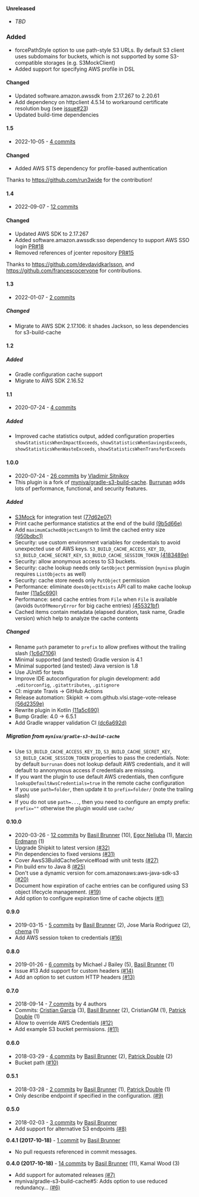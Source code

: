 #### Unreleased
 - *TBD*

### Added
 - forcePathStyle option to use path-style S3 URLs. By default S3 client uses subdomains for buckets, which is not supported by some S3-compatible storages (e.g. S3MockClient)
 - Added support for specifying AWS profile in DSL

#### Changed
 - Updated software.amazon.awssdk from 2.17.267 to 2.20.61
 - Add dependency on httpclient 4.5.14 to workaround certificate resolution bug (see [issue#23](https://github.com/burrunan/gradle-s3-build-cache/issues/23))
 - Updated build-time dependencies

#### 1.5
 - 2022-10-05 - [4 commits](https://github.com/burrunan/gradle-s3-build-cache/compare/v1.4...v1.5)
#### Changed
 - Added AWS STS dependency for profile-based authentication

Thanks to https://github.com/run3wide for the contribution!

#### 1.4
 - 2022-09-07 - [12 commits](https://github.com/burrunan/gradle-s3-build-cache/compare/v1.3...v1.4)
#### Changed
 - Updated AWS SDK to 2.17.267
 - Added software.amazon.awssdk:sso dependency to support AWS SSO login [PR#18](https://github.com/burrunan/gradle-s3-build-cache/pull/18)
 - Removed references of jcenter repository [PR#15](https://github.com/burrunan/gradle-s3-build-cache/pull/15)

Thanks to https://github.com/devdavidkarlsson, and https://github.com/francescocervone for contributions.

#### 1.3
 - 2022-01-07 - [2 commits](https://github.com/burrunan/gradle-s3-build-cache/compare/v1.2...v1.3)
##### Changed
 - Migrate to AWS SDK 2.17.106: it shades Jackson, so less dependencies for s3-build-cache

#### 1.2
##### Added
 - Gradle configuration cache support
 - Migrate to AWS SDK 2.16.52

#### 1.1
 - 2020-07-24 - [4 commits](https://github.com/burrunan/gradle-s3-build-cache/compare/v1.0.0...v1.1)

##### Added
 - Improved cache statistics output, added configuration properties `showStatisticsWhenImpactExceeds`, `showStatisticsWhenSavingsExceeds`, `showStatisticsWhenWasteExceeds`, `showStatisticsWhenTransferExceeds` 

#### 1.0.0
 - 2020-07-24 - [26 commits](https://github.com/burrunan/gradle-s3-build-cache/compare/v0.10.0...v1.0.0) by [Vladimir Sitnikov](https://github.com/vlsi)
 - This plugin is a fork of [myniva/gradle-s3-build-cache](https://github.com/myniva/gradle-s3-build-cache).
 [Burrunan](https://en.wikipedia.org/wiki/Burrunan_dolphin) adds lots of performance, functional, and security features.

##### Added
 - [S3Mock](https://github.com/adobe/S3Mock) for integration test [(77d62e07)](https://github.com/burrunan/gradle-s3-build-cache/commit/77d62e07e556acd39e15f0123939430946df21bb)  
 - Print cache performance statistics at the end of the build [(9b5d66e)](https://github.com/burrunan/gradle-s3-build-cache/commit/9b5d66e3796888b20cf4757f72fc94f32430f1f5)
 - Add `maximumCachedObjectLength` to limit the cached entry size [(950bdbc1)](https://github.com/burrunan/gradle-s3-build-cache/commit/950bdbc1b6960ad9d64eb54d609aaeb3938ce126)
 - Security: use custom environment variables for credentials to avoid unexpected use of AWS keys. `S3_BUILD_CACHE_ACCESS_KEY_ID`, `S3_BUILD_CACHE_SECRET_KEY`, `S3_BUILD_CACHE_SESSION_TOKEN` [(4183489e)](https://github.com/burrunan/gradle-s3-build-cache/commit/4183489e82f70f7b117b84462e655e01caeee7c9)
 - Security: allow anonymous access to S3 buckets.
 - Security: cache lookup needs only `GetObject` permission (`myniva` plugin requires `ListObjects` as well)
 - Security: cache store needs only `PutObject` permission
 - Performance: eliminate `doesObjectExists` API call to make cache lookup faster [(11a5c690)](https://github.com/burrunan/gradle-s3-build-cache/commit/11a5c6901039a9a66d41514d72435f888570b4f9)
 - Performance: send cache entries from `File` when `File` is available (avoids `OutOfMemoryError` for big cache entries) [(455321bf)](https://github.com/burrunan/gradle-s3-build-cache/commit/455321bf5eb7261e2acb5e0720ca791ea0e75e0b)
 - Cached items contain metadata (elapsed duration, task name, Gradle version) which help to analyze the cache contents

##### Changed
 - Rename `path` parameter to `prefix` to allow prefixes without the trailing slash [(1c6d7106)](https://github.com/burrunan/gradle-s3-build-cache/commit/1c6d710689c8659e4a0ddfdb2dde51805650cf32)
 - Minimal supported (and tested) Gradle version is 4.1
 - Minimal supported (and tested) Java version is 1.8
 - Use JUnit5 for tests
 - Improve IDE autoconfiguration for plugin development: add `.editorconfig`, `.gitattributes`, `.gitignore`
 - CI: migrate Travis -> GitHub Actions
 - Release automation: Skipkit -> com.github.vlsi.stage-vote-release [(56d2359e)](https://github.com/burrunan/gradle-s3-build-cache/commit/56d2359eabc001208092fbd327831a648b14fe1a)
 - Rewrite plugin in Kotlin [(11a5c690)](https://github.com/burrunan/gradle-s3-build-cache/commit/11a5c6901039a9a66d41514d72435f888570b4f9)
 - Bump Gradle: 4.0 -> 6.5.1
 - Add Gradle wrapper validation CI [(dc6a692d)](https://github.com/burrunan/gradle-s3-build-cache/commit/dc6a692d8fbf29da6a6e842b0f8d9f3a45055925)

##### Migration from `myniva/gradle-s3-build-cache`

- Use `S3_BUILD_CACHE_ACCESS_KEY_ID`, `S3_BUILD_CACHE_SECRET_KEY`, `S3_BUILD_CACHE_SESSION_TOKEN` properties to pass the credentials.
 Note: by default `burrunan` does not lookup default AWS credentials, and it will default to annonymous access if credentials are missing.
- If you want the plugin to use default AWS credentials, then configure `lookupDefaultAwsCredentials=true` in the remote cache configuration
- If you use `path=folder`, then update it to `prefix=folder/` (note the trailing slash)
- If you do not use `path=...`, then you need to configure an empty prefix: `prefix=""` otherwise the plugin would use `cache/`

#### 0.10.0
 - 2020-03-26 - [12 commits](https://github.com/burrunan/gradle-s3-build-cache/compare/v0.9.0...v0.10.0) by [Basil Brunner](https://github.com/myniva) (10), [Egor Neliuba](https://github.com/egor-n) (1), [Marcin Erdmann](https://github.com/erdi) (1)
 - Upgrade Shipkit to latest version [(#32)](https://github.com/myniva/gradle-s3-build-cache/pull/32)
 - Pin dependencies to fixed versions [(#31)](https://github.com/myniva/gradle-s3-build-cache/pull/31)
 - Cover AwsS3BuildCacheService#load with unit tests [(#27)](https://github.com/myniva/gradle-s3-build-cache/pull/27)
 - Pin build env to Java 8 [(#25)](https://github.com/myniva/gradle-s3-build-cache/pull/25)
 - Don't use a dynamic version for com.amazonaws:aws-java-sdk-s3 [(#20)](https://github.com/myniva/gradle-s3-build-cache/issues/20)
 - Document how expiration of cache entries can be configured using S3 object lifecycle management. [(#19)](https://github.com/myniva/gradle-s3-build-cache/pull/19)
 - Add option to configure expiration time of cache objects [(#1)](https://github.com/myniva/gradle-s3-build-cache/issues/1)

#### 0.9.0
 - 2019-03-15 - [5 commits](https://github.com/burrunan/gradle-s3-build-cache/compare/v0.8.0...v0.9.0) by [Basil Brunner](https://github.com/myniva) (2), Jose María Rodriguez (2), [chema](https://github.com/durbon) (1)
 - Add  AWS session token to credentials [(#16)](https://github.com/myniva/gradle-s3-build-cache/pull/16)

#### 0.8.0
 - 2019-01-26 - [6 commits](https://github.com/burrunan/gradle-s3-build-cache/compare/v0.7.0...v0.8.0) by Michael J Bailey (5), [Basil Brunner](https://github.com/myniva) (1)
 - Issue #13 Add support for custom headers [(#14)](https://github.com/myniva/gradle-s3-build-cache/pull/14)
 - Add an option to set custom HTTP headers [(#13)](https://github.com/myniva/gradle-s3-build-cache/issues/13)

#### 0.7.0
 - 2018-09-14 - [7 commits](https://github.com/burrunan/gradle-s3-build-cache/compare/v0.6.0...v0.7.0) by 4 authors
 - Commits: [Cristian Garcia](https://github.com/CristianGM) (3), [Basil Brunner](https://github.com/myniva) (2), CristianGM (1), [Patrick Double](https://github.com/double16) (1)
 - Allow to override AWS Credentials [(#12)](https://github.com/myniva/gradle-s3-build-cache/pull/12)
 - Add example S3 bucket permissions. [(#11)](https://github.com/myniva/gradle-s3-build-cache/pull/11)

#### 0.6.0
 - 2018-03-29 - [4 commits](https://github.com/burrunan/gradle-s3-build-cache/compare/v0.5.1...v0.6.0) by [Basil Brunner](https://github.com/myniva) (2), [Patrick Double](https://github.com/double16) (2)
 - Bucket path [(#10)](https://github.com/myniva/gradle-s3-build-cache/pull/10)

#### 0.5.1
 - 2018-03-28 - [2 commits](https://github.com/burrunan/gradle-s3-build-cache/compare/v0.5.0...v0.5.1) by [Basil Brunner](https://github.com/myniva) (1), [Patrick Double](https://github.com/double16) (1)
 - Only describe endpoint if specified in the configuration. [(#9)](https://github.com/myniva/gradle-s3-build-cache/pull/9)

#### 0.5.0
 - 2018-02-03 - [3 commits](https://github.com/burrunan/gradle-s3-build-cache/compare/v0.4.1...v0.5.0) by [Basil Brunner](https://github.com/myniva)
 - Add support for alternative S3 endpoints [(#8)](https://github.com/myniva/gradle-s3-build-cache/issues/8)

**0.4.1 (2017-10-18)** - [1 commit](https://github.com/burrunan/gradle-s3-build-cache/compare/v0.4.0...v0.4.1) by [Basil Brunner](http://github.com/myniva)
 - No pull requests referenced in commit messages.

**0.4.0 (2017-10-18)** - [14 commits](https://github.com/burrunan/gradle-s3-build-cache/compare/v0.3.0...v0.4.0) by [Basil Brunner](http://github.com/myniva) (11), Kamal Wood (3)
 - Add support for automated releases [(#7)](https://github.com/myniva/gradle-s3-build-cache/pull/7)
 - myniva/gradle-s3-build-cache#5: Adds option to use reduced redundancy… [(#6)](https://github.com/myniva/gradle-s3-build-cache/pull/6)

